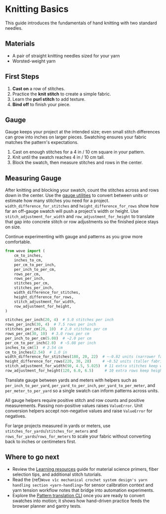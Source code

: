 # Knitting Basics

This guide introduces the fundamentals of hand knitting with two
standard needles.

## Materials
- A pair of straight knitting needles sized for your yarn
- Worsted-weight yarn

## First Steps
1. **Cast on** a row of stitches.
2. Practice the **knit stitch** to create a simple fabric.
3. Learn the **purl stitch** to add texture.
4. **Bind off** to finish your piece.

## Gauge

Gauge keeps your project at the intended size; even small stitch differences
can grow into inches on larger pieces. Swatching ensures your fabric matches
the pattern's expectations.

1. Cast on enough stitches for a 4 in / 10 cm square in your pattern.
2. Knit until the swatch reaches 4 in / 10 cm tall.
3. Block the swatch, then measure stitches and rows in the center.

## Measuring Gauge

After knitting and blocking your swatch, count the stitches across and rows
down in the center. Use the [gauge utilities](gauge.md) to convert between
units or estimate how many stitches you need for a project.
`width_difference_for_stitches` and `height_difference_for_rows` show how far an
off-gauge swatch will push a project's width or height. Use
`stitch_adjustment_for_width` and `row_adjustment_for_height` to translate that
gap into concrete stitch or row adjustments so the finished piece stays on
size.

Continue experimenting with gauge and patterns as you grow more comfortable.

```python
from wove import (
    cm_to_inches,
    inches_to_cm,
    per_cm_to_per_inch,
    per_inch_to_per_cm,
    rows_per_cm,
    rows_per_inch,
    stitches_per_cm,
    stitches_per_inch,
    width_difference_for_stitches,
    height_difference_for_rows,
    stitch_adjustment_for_width,
    row_adjustment_for_height,
)

stitches_per_inch(20, 4)  # 5.0 stitches per inch
rows_per_inch(30, 4)  # 7.5 rows per inch
stitches_per_cm(20, 10)  # 2.0 stitches per cm
rows_per_cm(30, 10)  # 3.0 rows per cm
per_inch_to_per_cm(5.08)  # ~2.0 per cm
per_cm_to_per_inch(2.0)  # ~5.08 per inch
inches_to_cm(1)  # 2.54 cm
cm_to_inches(2.54)  # 1.0 in
width_difference_for_stitches(180, 20, 22)  # ~-0.82 units (narrower fabric)
height_difference_for_rows(220, 30, 28)     # ~0.52 units (taller fabric)
stitch_adjustment_for_width(90, 4.5, 5.025)  # 11 extra stitches keep width
row_adjustment_for_height(120, 6.0, 6.5)     # 10 extra rows keep height
```

Translate gauge between yards and meters with helpers such as
`per_inch_to_per_yard`, `per_yard_to_per_inch`, `per_yard_to_per_meter`, and
`per_meter_to_per_yard` so a single swatch can inform patterns across units.

All gauge helpers require positive stitch and row counts and positive
measurements. Passing non-positive values raises ``ValueError``.
Unit conversion helpers accept non-negative values and raise
``ValueError`` for negatives.

For large projects measured in yards or meters, use
``stitches_for_yards``/``stitches_for_meters`` and
``rows_for_yards``/``rows_for_meters`` to scale your fabric without converting
back to inches or centimeters first.

## Where to go next

- Review the [Learning resources](learning-resources.md) guide for material
  science primers, fiber selection tips, and additional stitch tutorials.
- Read the {ref}`Wove v1c mechanical crochet system design's yarn handling section <yarn-handling>`
  for sensor calibration context and yarn tension workflow notes that bridge
  into automation experiments.
- Explore the [Pattern translation CLI](pattern-cli.md) once you are ready to
  convert swatches into motion; it shows how hand-driven practice feeds the
  browser planner and gantry tests.
